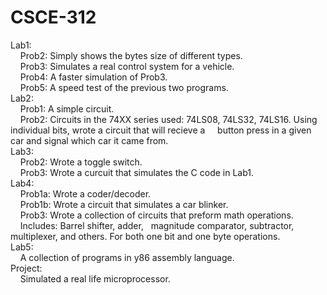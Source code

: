 # CSCE-312

Lab1: <br />
  &nbsp;&nbsp;&nbsp;&nbsp;Prob2: Simply shows the bytes size of different types.<br />
  &nbsp;&nbsp;&nbsp;&nbsp;Prob3: Simulates a real control system for a vehicle.<br />
  &nbsp;&nbsp;&nbsp;&nbsp;Prob4: A faster simulation of Prob3.<br />
  &nbsp;&nbsp;&nbsp;&nbsp;Prob5: A speed test of the previous two programs.<br />
Lab2: <br />
  &nbsp;&nbsp;&nbsp;&nbsp;Prob1: A simple circuit.<br />
  &nbsp;&nbsp;&nbsp;&nbsp;Prob2: Circuits in the 74XX series used: 74LS08, 74LS32, 74LS16. Using individual bits, wrote a circuit that will recieve a &nbsp;&nbsp;&nbsp;&nbsp;button press in a given car and signal which car it came from.<br />
Lab3: <br />
  &nbsp;&nbsp;&nbsp;&nbsp;Prob2: Wrote a toggle switch.<br />
  &nbsp;&nbsp;&nbsp;&nbsp;Prob3: Wrote a curcuit that simulates the C code in Lab1.<br />
Lab4: <br />
  &nbsp;&nbsp;&nbsp;&nbsp;Prob1a: Wrote a coder/decoder.<br />
  &nbsp;&nbsp;&nbsp;&nbsp;Prob1b: Wrote a circuit that simulates a car blinker.<br />
  &nbsp;&nbsp;&nbsp;&nbsp;Prob3: Wrote a collection of circuits that preform math operations. <br />  &nbsp;&nbsp;&nbsp;&nbsp;Includes: Barrel shifter, adder, &nbsp;&nbsp;magnitude comparator, subtractor, multiplexer, and others. For both one bit and one byte operations.<br />
Lab5:<br />
  &nbsp;&nbsp;&nbsp;&nbsp;A collection of programs in y86 assembly language.<br />
Project:<br />
  &nbsp;&nbsp;&nbsp;&nbsp;Simulated a real life microprocessor.<br />
  
  
